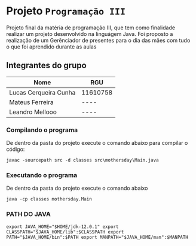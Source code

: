 # Projeto `Programação III`

Projeto final da matéria de programação III, que tem como finalidade realizar um projeto desenvolvido na linguágem Java. Foi proposto a realização de um Gerênciador de presentes para o dia das mães com tudo o que foi aprendido durante as aulas

## Integrantes do grupo

Nome | RGU 
-----|-----
Lucas Cerqueira Cunha | 11610758
Mateus Ferreira | ----
Leandro Mellooo | ----

### Compilando o programa
  De dentro da pasta do projeto execute o comando abaixo para compilar o código:

  `javac -sourcepath src -d classes src\mothersday\Main.java`
  
### Executando o programa
  De dentro da pasta do projeto execute o comando abaixo
  
  `java -cp classes mothersday.Main`

### PATH DO JAVA

`
export JAVA_HOME="$HOME/jdk-12.0.1"
export CLASSPATH="$JAVA_HOME/lib":$CLASSPATH
export PATH="$JAVA_HOME/bin":$PATH
export MANPATH="$JAVA_HOME/man":$MANPATH
`